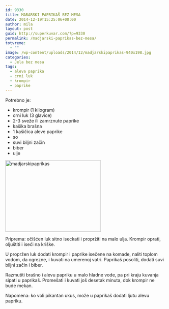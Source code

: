 ```yaml
---
id: 9330
title: MAĐARSKI PAPRIKAŠ BEZ MESA
date: 2014-12-19T15:25:06+00:00
author: mila
layout: post
guid: http://superkuvar.com/?p=9330
permalink: /madjarski-paprikas-bez-mesa/
totvreme:
  - ""
image: /wp-content/uploads/2014/12/madjarskipaprikas-940x198.jpg
categories:
  - Jela bez mesa
tags:
  - aleva paprika
  - crni luk
  - krompir
  - paprike
---
```

Potrebno je:

  * krompir (1 kilogram)
  * crni luk (3 glavice)
  * 2-3 sveže ili zamrznute paprike
  * kašika brašna
  * 1 kašičica aleve paprike
  * so
  * suvi biljni začin
  * biber
  * ulje

[<img class="alignnone size-medium wp-image-9333" src="//superkuvar.com/wp-content/uploads/2014/12/madjarskipaprikas-300x225.jpg" alt="madjarskipaprikas" width="300" height="225" />](//superkuvar.com/wp-content/uploads/2014/12/madjarskipaprikas.jpg)

Priprema: očišćen luk sitno iseckati i propržiti na malo ulja. Krompir oprati, oljuštiti i iseći na kriške.

U propržen luk dodati krompir i paprike isečene na komade, naliti toplom vodom, da ogrezne, i kuvati na umerenoj vatri. Paprikaš posoliti, dodati suvi biljni začin i biber.

Razmutiti brašno i alevu papriku u malo hladne vode, pa pri kraju kuvanja sipati u paprikaš. Promešati i kuvati još desetak minuta, dok krompir ne bude mekan.

Napomena: ko voli pikantan ukus, može u paprikaš dodati ljutu alevu papriku.